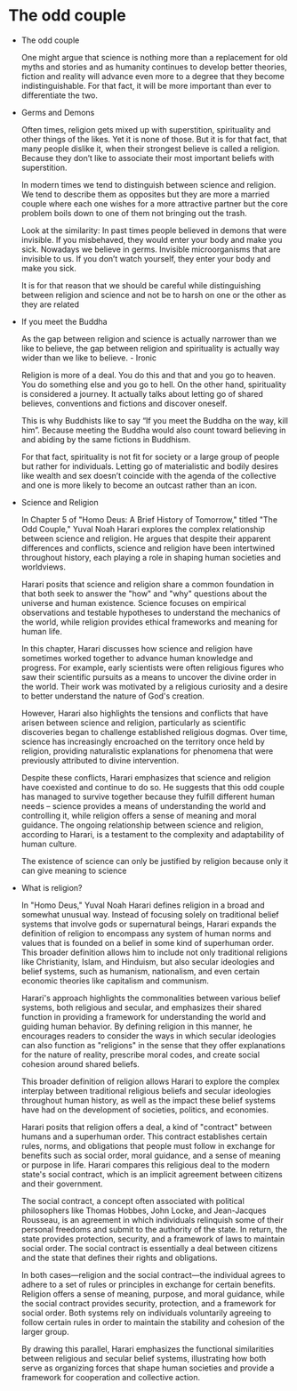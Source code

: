 # The odd couple

- The odd couple
    
    One might argue that science is nothing more than a replacement for old myths and stories and as humanity continues to develop better theories, fiction and reality will advance even more to a degree that they become indistinguishable. For that fact, it will be more important than ever to differentiate the two.
    
- Germs and Demons
    
    Often times, religion gets mixed up with superstition, spirituality and other things of the likes. Yet it is none of those. But it is for that fact, that many people dislike it, when their strongest believe is called a religion. Because they don’t like to associate their most important beliefs with superstition.
    
    In modern times we tend to distinguish between science and religion. We tend to describe them as opposites but they are more a married couple where each one wishes for a more attractive partner but the core problem boils down to one of them not bringing out the trash.
    
    Look at the similarity: In past times people believed in demons that were invisible. If you misbehaved, they would enter your body and make you sick. Nowadays we believe in germs. Invisible microorganisms that are invisible to us. If you don’t watch yourself, they enter your body and make you sick.
    
    It is for that reason that we should be careful while distinguishing between religion and science and not be to harsh on one or the other as they are related 
    
- If you meet the Buddha
    
    As the gap between religion and science is actually narrower than we like to believe, the gap between religion and spirituality is actually way wider than we like to believe. - Ironic
    
    Religion is more of a deal. You do this and that and you go to heaven. You do something else and you go to hell. On the other hand, spirituality is considered a journey. It actually talks about letting go of shared believes, conventions and fictions and discover oneself.
    
    This is why Buddhists like to say “If you meet the Buddha on the way, kill him”. Because meeting the Buddha would also count toward believing in and abiding by the same fictions in Buddhism.
    
    For that fact, spirituality is not fit for society or a large group of people but rather for individuals. Letting go of materialistic and bodily desires like wealth and sex doesn’t coincide with the agenda of the collective and one is more likely to become an outcast rather than an icon.
    
- Science and Religion
    
    In Chapter 5 of "Homo Deus: A Brief History of Tomorrow," titled "The Odd Couple," Yuval Noah Harari explores the complex relationship between science and religion. He argues that despite their apparent differences and conflicts, science and religion have been intertwined throughout history, each playing a role in shaping human societies and worldviews.
    
    Harari posits that science and religion share a common foundation in that both seek to answer the "how" and "why" questions about the universe and human existence. Science focuses on empirical observations and testable hypotheses to understand the mechanics of the world, while religion provides ethical frameworks and meaning for human life.
    
    In this chapter, Harari discusses how science and religion have sometimes worked together to advance human knowledge and progress. For example, early scientists were often religious figures who saw their scientific pursuits as a means to uncover the divine order in the world. Their work was motivated by a religious curiosity and a desire to better understand the nature of God's creation.
    
    However, Harari also highlights the tensions and conflicts that have arisen between science and religion, particularly as scientific discoveries began to challenge established religious dogmas. Over time, science has increasingly encroached on the territory once held by religion, providing naturalistic explanations for phenomena that were previously attributed to divine intervention.
    
    Despite these conflicts, Harari emphasizes that science and religion have coexisted and continue to do so. He suggests that this odd couple has managed to survive together because they fulfill different human needs – science provides a means of understanding the world and controlling it, while religion offers a sense of meaning and moral guidance. The ongoing relationship between science and religion, according to Harari, is a testament to the complexity and adaptability of human culture.
    
    The existence of science can only be justified by religion because only it can give meaning to science
    
- What is religion?
    
    In "Homo Deus," Yuval Noah Harari defines religion in a broad and somewhat unusual way. Instead of focusing solely on traditional belief systems that involve gods or supernatural beings, Harari expands the definition of religion to encompass any system of human norms and values that is founded on a belief in some kind of superhuman order. This broader definition allows him to include not only traditional religions like Christianity, Islam, and Hinduism, but also secular ideologies and belief systems, such as humanism, nationalism, and even certain economic theories like capitalism and communism.
    
    Harari's approach highlights the commonalities between various belief systems, both religious and secular, and emphasizes their shared function in providing a framework for understanding the world and guiding human behavior. By defining religion in this manner, he encourages readers to consider the ways in which secular ideologies can also function as "religions" in the sense that they offer explanations for the nature of reality, prescribe moral codes, and create social cohesion around shared beliefs.
    
    This broader definition of religion allows Harari to explore the complex interplay between traditional religious beliefs and secular ideologies throughout human history, as well as the impact these belief systems have had on the development of societies, politics, and economies.
    
    Harari posits that religion offers a deal, a kind of "contract" between humans and a superhuman order. This contract establishes certain rules, norms, and obligations that people must follow in exchange for benefits such as social order, moral guidance, and a sense of meaning or purpose in life. Harari compares this religious deal to the modern state's social contract, which is an implicit agreement between citizens and their government.
    
    The social contract, a concept often associated with political philosophers like Thomas Hobbes, John Locke, and Jean-Jacques Rousseau, is an agreement in which individuals relinquish some of their personal freedoms and submit to the authority of the state. In return, the state provides protection, security, and a framework of laws to maintain social order. The social contract is essentially a deal between citizens and the state that defines their rights and obligations.
    
    In both cases—religion and the social contract—the individual agrees to adhere to a set of rules or principles in exchange for certain benefits. Religion offers a sense of meaning, purpose, and moral guidance, while the social contract provides security, protection, and a framework for social order. Both systems rely on individuals voluntarily agreeing to follow certain rules in order to maintain the stability and cohesion of the larger group.
    
    By drawing this parallel, Harari emphasizes the functional similarities between religious and secular belief systems, illustrating how both serve as organizing forces that shape human societies and provide a framework for cooperation and collective action.